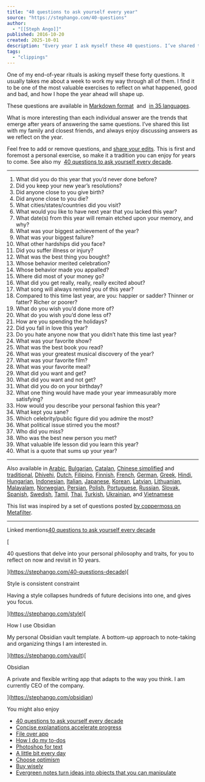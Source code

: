 ```yaml
---
title: "40 questions to ask yourself every year"
source: "https://stephango.com/40-questions"
author:
  - "[[Steph Ango]]"
published: 2016-10-20
created: 2025-10-01
description: "Every year I ask myself these 40 questions. I’ve shared this list with my family and closest friends, and always enjoy discussing answers as we reflect on th..."
tags:
  - "clippings"
---
```

One of my end-of-year rituals is asking myself these forty questions. It usually takes me about a week to work my way through all of them. I find it to be one of the most valuable exercises to reflect on what happened, good and bad, and how I hope the year ahead will shape up.

These questions are available in [Markdown format](https://github.com/kepano/40-questions)  and  [in 35 languages](https://github.com/kepano/40-questions#translations).

What is more interesting than each individual answer are the trends that emerge after years of answering the same questions. I’ve shared this list with my family and closest friends, and always enjoy discussing answers as we reflect on the year.

Feel free to add or remove questions, and [share your edits](https://stephango.com/subscribe). This is first and foremost a personal exercise, so make it a tradition you can enjoy for years to come. See also my  [40 questions to ask yourself every decade](https://stephango.com/40-questions-decade).

---

1. What did you do this year that you’d never done before?
2. Did you keep your new year’s resolutions?
3. Did anyone close to you give birth?
4. Did anyone close to you die?
5. What cities/states/countries did you visit?
6. What would you like to have next year that you lacked this year?
7. What date(s) from this year will remain etched upon your memory, and why?
8. What was your biggest achievement of the year?
9. What was your biggest failure?
10. What other hardships did you face?
11. Did you suffer illness or injury?
12. What was the best thing you bought?
13. Whose behavior merited celebration?
14. Whose behavior made you appalled?
15. Where did most of your money go?
16. What did you get really, really, really excited about?
17. What song will always remind you of this year?
18. Compared to this time last year, are you: happier or sadder? Thinner or fatter? Richer or poorer?
19. What do you wish you’d done more of?
20. What do you wish you’d done less of?
21. How are you spending the holidays?
22. Did you fall in love this year?
23. Do you hate anyone now that you didn’t hate this time last year?
24. What was your favorite show?
25. What was the best book you read?
26. What was your greatest musical discovery of the year?
27. What was your favorite film?
28. What was your favorite meal?
29. What did you want and get?
30. What did you want and not get?
31. What did you do on your birthday?
32. What one thing would have made your year immeasurably more satisfying?
33. How would you describe your personal fashion this year?
34. What kept you sane?
35. Which celebrity/public figure did you admire the most?
36. What political issue stirred you the most?
37. Who did you miss?
38. Who was the best new person you met?
39. What valuable life lesson did you learn this year?
40. What is a quote that sums up your year?

---

Also available in [Arabic](https://github.com/kepano/40-questions/blob/master/translations/ar/year.md), [Bulgarian](https://github.com/kepano/40-questions/blob/master/translations/bg/year.md), [Catalan](https://github.com/kepano/40-questions/blob/master/translations/ca/year.md), [Chinese simplified](https://github.com/kepano/40-questions/blob/master/translations/zh-hans/year.md) and [traditional](https://github.com/kepano/40-questions/blob/master/translations/zh-hant/year.md), [Dhivehi](https://github.com/kepano/40-questions/blob/master/translations/dv/year.md), [Dutch](https://github.com/kepano/40-questions/blob/master/translations/nl/year.md), [Filipino](https://github.com/kepano/40-questions/blob/master/translations/tl/year.md), [Finnish](https://github.com/kepano/40-questions/blob/master/translations/fi/year.md), [French](https://github.com/kepano/40-questions/blob/master/translations/fr/year.md), [German](https://github.com/kepano/40-questions/blob/master/translations/de/year.md), [Greek](https://github.com/kepano/40-questions/blob/master/translations/el/year.md), [Hindi](https://github.com/kepano/40-questions/blob/master/translations/hi/year.md), [Hungarian](https://github.com/kepano/40-questions/blob/master/translations/hu/year.md), [Indonesian](https://github.com/kepano/40-questions/blob/master/translations/id/year.md), [Italian](https://github.com/kepano/40-questions/blob/master/translations/it/year.md), [Japanese](https://github.com/kepano/40-questions/blob/master/translations/ja/year.md), [Korean](https://github.com/kepano/40-questions/blob/master/translations/ko/year.md), [Latvian](https://github.com/kepano/40-questions/blob/master/translations/lv/year.md), [Lithuanian](https://github.com/kepano/40-questions/blob/master/translations/lt/year.md), [Malayalam](https://github.com/kepano/40-questions/blob/master/translations/ml/year.md), [Norwegian](https://github.com/kepano/40-questions/blob/master/translations/no/year.md), [Persian](https://github.com/kepano/40-questions/blob/master/translations/fa/year.md), [Polish](https://github.com/kepano/40-questions/blob/master/translations/pl/year.md), [Portuguese](https://github.com/kepano/40-questions/blob/master/translations/pt/year.md), [Russian](https://github.com/kepano/40-questions/blob/master/translations/ru/year.md), [Slovak](https://github.com/kepano/40-questions/blob/master/translations/sv/year.md), [Spanish](https://github.com/kepano/40-questions/blob/master/translations/es/year.md), [Swedish](https://github.com/kepano/40-questions/blob/master/translations/sv/year.md), [Tamil](https://github.com/kepano/40-questions/blob/master/translations/ta/year.md), [Thai](https://github.com/kepano/40-questions/blob/master/translations/th/year.md), [Turkish](https://github.com/kepano/40-questions/blob/master/translations/tr/year.md), [Ukrainian](https://github.com/kepano/40-questions/blob/master/translations/uk/year.md), and [Vietnamese](https://github.com/kepano/40-questions/blob/master/translations/vi/year.md)

This list was inspired by a set of questions posted [by coppermoss on Metafilter](http://ask.metafilter.com/254216/What-are-your-tools-and-rituals-for-reflecting-on-the-past-year).

---

Linked mentions[40 questions to ask yourself every decade](https://stephango.com/40-questions-decade)

[

40 questions that delve into your personal philosophy and traits, for you to reflect on now and revisit in 10 years.

](https://stephango.com/40-questions-decade)[

Style is consistent constraint

Having a style collapses hundreds of future decisions into one, and gives you focus.

](https://stephango.com/style)[

How I use Obsidian

My personal Obsidian vault template. A bottom-up approach to note-taking and organizing things I am interested in.

](https://stephango.com/vault)[

Obsidian

A private and flexible writing app that adapts to the way you think. I am currently CEO of the company.

](https://stephango.com/obsidian)

You might also enjoy

- [40 questions to ask yourself every decade](https://stephango.com/40-questions-decade)
- [Concise explanations accelerate progress](https://stephango.com/concise)
- [File over app](https://stephango.com/file-over-app)
- [How I do my to-dos](https://stephango.com/todos)
- [Photoshop for text](https://stephango.com/photoshop-for-text)
- [A little bit every day](https://stephango.com/a-little-bit-every-day)
- [Choose optimism](https://stephango.com/optimism)
- [Buy wisely](https://stephango.com/buy-wisely)
- [Evergreen notes turn ideas into objects that you can manipulate](https://stephango.com/evergreen-notes)